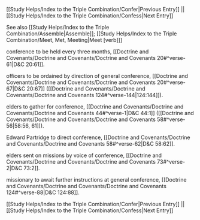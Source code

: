 [[Study Helps/Index to the Triple Combination/Confer|Previous Entry]]  ||  [[Study Helps/Index to the Triple Combination/Confess|Next Entry]]

 See also [[Study Helps/Index to the Triple Combination/Assemble|Assemble]]; [[Study Helps/Index to the Triple Combination/Meet, Met, Meeting|Meet [verb]]]

 conference to be held every three months, [[Doctrine and Covenants/Doctrine and Covenants/Doctrine and Covenants 20#^verse-61|D&C 20:61]].

 officers to be ordained by direction of general conference, [[Doctrine and Covenants/Doctrine and Covenants/Doctrine and Covenants 20#^verse-67|D&C 20:67]] ([[Doctrine and Covenants/Doctrine and Covenants/Doctrine and Covenants 124#^verse-144|124:144]]).

 elders to gather for conference, [[Doctrine and Covenants/Doctrine and Covenants/Doctrine and Covenants 44#^verse-1|D&C 44:1]] ([[Doctrine and Covenants/Doctrine and Covenants/Doctrine and Covenants 58#^verse-56|58:56, 61]]).

 Edward Partridge to direct conference, [[Doctrine and Covenants/Doctrine and Covenants/Doctrine and Covenants 58#^verse-62|D&C 58:62]].

 elders sent on missions by voice of conference, [[Doctrine and Covenants/Doctrine and Covenants/Doctrine and Covenants 73#^verse-2|D&C 73:2]].

 missionary to await further instructions at general conference, [[Doctrine and Covenants/Doctrine and Covenants/Doctrine and Covenants 124#^verse-88|D&C 124:88]].

[[Study Helps/Index to the Triple Combination/Confer|Previous Entry]]  ||  [[Study Helps/Index to the Triple Combination/Confess|Next Entry]]
